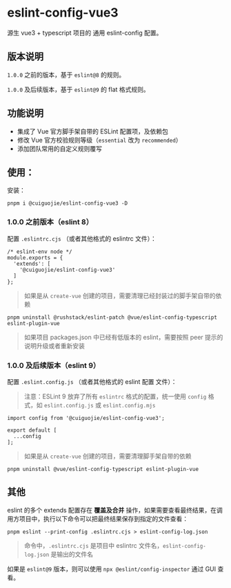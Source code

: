 # eslint-config-vue3

源生 vue3 + typescript 项目的 通用 eslint-config 配置。

## 版本说明
`1.0.0` 之前的版本，基于 `eslint@8` 的规则。

`1.0.0` 及后续版本，基于 `eslint@9` 的 flat 格式规则。

## 功能说明

* 集成了 Vue 官方脚手架自带的 ESLint 配置项，及依赖包
* 修改 Vue 官方校验规则等级（`essential` 改为 `recommended`）
* 添加团队常用的自定义规则覆写

## 使用：

安装：
```
pnpm i @cuiguojie/eslint-config-vue3 -D
```

### 1.0.0 之前版本（eslint 8）
配置 `.eslintrc.cjs` （或者其他格式的 eslintrc 文件）：

```
/* eslint-env node */
module.exports = {
  'extends': [
    '@cuiguojie/eslint-config-vue3'
  ]
};
```

> 如果是从 `create-vue` 创建的项目，需要清理已经封装过的脚手架自带的依赖

```
pnpm uninstall @rushstack/eslint-patch @vue/eslint-config-typescript eslint-plugin-vue
```

> 如果项目 packages.json 中已经有低版本的 eslint，需要按照 peer 提示的说明升级或者重新安装

### 1.0.0 及后续版本（eslint 9）

配置 `.eslint.config.js` （或者其他格式的 eslint 配置 文件）：

> 注意：ESLint 9 放弃了所有 `eslintrc` 格式的配置，统一使用 `config` 格式，如 `eslint.config.js` 或 `eslint.config.mjs`

```
import config from '@cuiguojie/eslint-config-vue3';

export default [
  ...config
];
```

> 如果是从 `create-vue` 创建的项目，需要清理脚手架自带的依赖

```
pnpm uninstall @vue/eslint-config-typescript eslint-plugin-vue
```

## 其他
eslint 的多个 extends 配置存在 **覆盖及合并** 操作，如果需要查看最终结果，在调用方项目中，执行以下命令可以把最终结果保存到指定的文件查看：

```
pnpm eslint --print-config .eslintrc.cjs > eslint-config-log.json
```

> 命令中，`.eslintrc.cjs` 是项目中 eslintrc 文件名，`eslint-config-log.json` 是输出的文件名

如果是 `eslint@9` 版本，则可以使用 `npx @eslint/config-inspector` 通过 GUI 查看。